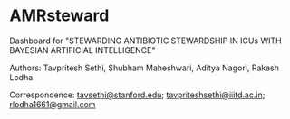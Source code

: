 # AMRsteward
Dashboard for "STEWARDING ANTIBIOTIC STEWARDSHIP IN ICUs WITH BAYESIAN ARTIFICIAL INTELLIGENCE"

Authors: Tavpritesh Sethi, Shubham Maheshwari, Aditya Nagori, Rakesh Lodha

Correspondence: tavsethi@stanford.edu; tavpriteshsethi@iiitd.ac.in; rlodha1661@gmail.com


